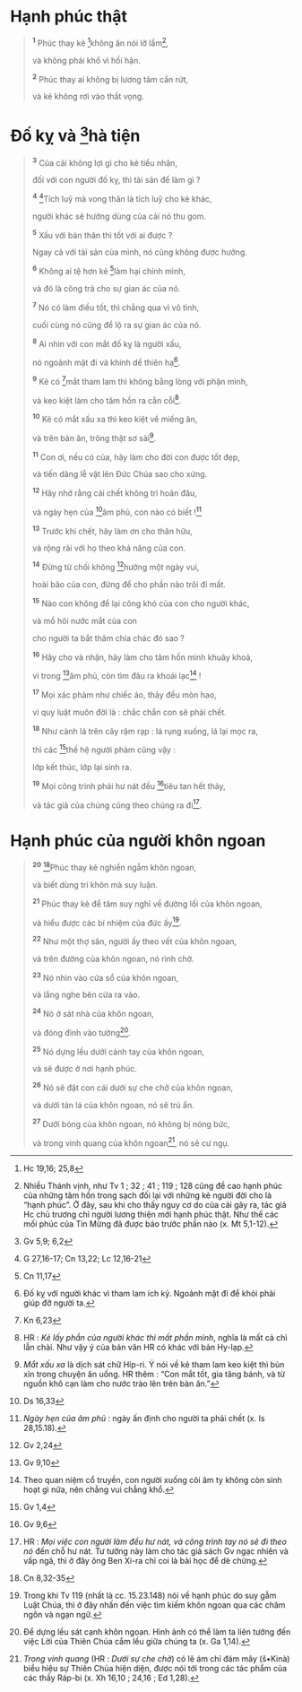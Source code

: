 # Hạnh phúc thật

> <sup><b>1</b></sup> Phúc thay kẻ [^1@-0a9ee9f5-de38-4545-970c-d92cac9d2605]không ăn nói lỡ lầm[^1-0a9ee9f5-de38-4545-970c-d92cac9d2605],
>
> và không phải khổ vì hối hận.
>
> <sup><b>2</b></sup> Phúc thay ai không bị lương tâm cắn rứt,
>
> và kẻ không rơi vào thất vọng.

# Đố kỵ và [^2@-0a9ee9f5-de38-4545-970c-d92cac9d2605]hà tiện

> <sup><b>3</b></sup> Của cải không lợi gì cho kẻ tiểu nhân,
>
> đối với con người đố kỵ, thì tài sản để làm gì ?
>
> <sup><b>4</b></sup> [^3@-0a9ee9f5-de38-4545-970c-d92cac9d2605]Tích luỹ mà vong thân là tích luỹ cho kẻ khác,
>
> người khác sẽ hưởng dùng của cải nó thu gom.
>
> <sup><b>5</b></sup> Xấu với bản thân thì tốt với ai được ?
>
> Ngay cả với tài sản của mình, nó cũng không được hưởng.
>
> <sup><b>6</b></sup> Không ai tệ hơn kẻ [^4@-0a9ee9f5-de38-4545-970c-d92cac9d2605]làm hại chính mình,
>
> và đó là công trả cho sự gian ác của nó.
>
> <sup><b>7</b></sup> Nó có làm điều tốt, thì chẳng qua vì vô tình,
>
> cuối cùng nó cũng để lộ ra sự gian ác của nó.
>
> <sup><b>8</b></sup> Ai nhìn với con mắt đố kỵ là người xấu,
>
> nó ngoảnh mặt đi và khinh dể thiên hạ[^2-0a9ee9f5-de38-4545-970c-d92cac9d2605].
>
> <sup><b>9</b></sup> Kẻ có [^5@-0a9ee9f5-de38-4545-970c-d92cac9d2605]mắt tham lam thì không bằng lòng với phận mình,
>
> và keo kiệt làm cho tâm hồn ra cằn cỗi[^3-0a9ee9f5-de38-4545-970c-d92cac9d2605].
>
> <sup><b>10</b></sup> Kẻ có mắt xấu xa thì keo kiệt về miếng ăn,
>
> và trên bàn ăn, trông thật sơ sài[^4-0a9ee9f5-de38-4545-970c-d92cac9d2605].
>
> <sup><b>11</b></sup> Con ơi, nếu có của, hãy làm cho đời con được tốt đẹp,
>
> và tiến dâng lễ vật lên Đức Chúa sao cho xứng.
>
> <sup><b>12</b></sup> Hãy nhớ rằng cái chết không trì hoãn đâu,
>
> và ngày hẹn của [^6@-0a9ee9f5-de38-4545-970c-d92cac9d2605]âm phủ, con nào có biết ![^5-0a9ee9f5-de38-4545-970c-d92cac9d2605]
>
> <sup><b>13</b></sup> Trước khi chết, hãy làm ơn cho thân hữu,
>
> và rộng rãi với họ theo khả năng của con.
>
> <sup><b>14</b></sup> Đừng từ chối không [^7@-0a9ee9f5-de38-4545-970c-d92cac9d2605]hưởng một ngày vui,
>
> hoài bão của con, đừng để cho phần nào trôi đi mất.
>
> <sup><b>15</b></sup> Nào con không để lại công khó của con cho người khác,
>
> và mồ hôi nước mắt của con
>
> cho người ta bắt thăm chia chác đó sao ?
>
> <sup><b>16</b></sup> Hãy cho và nhận, hãy làm cho tâm hồn mình khuây khoả,
>
> vì trong [^8@-0a9ee9f5-de38-4545-970c-d92cac9d2605]âm phủ, còn tìm đâu ra khoái lạc[^6-0a9ee9f5-de38-4545-970c-d92cac9d2605] !
>
> <sup><b>17</b></sup> Mọi xác phàm như chiếc áo, thảy đều mòn hao,
>
> vì quy luật muôn đời là : chắc chắn con sẽ phải chết.
>
> <sup><b>18</b></sup> Như cành lá trên cây rậm rạp : lá rụng xuống, lá lại mọc ra,
>
> thì các [^9@-0a9ee9f5-de38-4545-970c-d92cac9d2605]thế hệ người phàm cũng vậy :
>
> lớp kết thúc, lớp lại sinh ra.
>
> <sup><b>19</b></sup> Mọi công trình phải hư nát đều [^10@-0a9ee9f5-de38-4545-970c-d92cac9d2605]tiêu tan hết thảy,
>
> và tác giả của chúng cũng theo chúng ra đi[^7-0a9ee9f5-de38-4545-970c-d92cac9d2605].

# Hạnh phúc của người khôn ngoan

> <sup><b>20</b></sup> [^11@-0a9ee9f5-de38-4545-970c-d92cac9d2605]Phúc thay kẻ nghiền ngẫm khôn ngoan,
>
> và biết dùng trí khôn mà suy luận.
>
> <sup><b>21</b></sup> Phúc thay kẻ để tâm suy nghĩ về đường lối của khôn ngoan,
>
> và hiểu được các bí nhiệm của đức ấy[^8-0a9ee9f5-de38-4545-970c-d92cac9d2605].
>
> <sup><b>22</b></sup> Như một thợ săn, người ấy theo vết của khôn ngoan,
>
> và trên đường của khôn ngoan, nó rình chờ.
>
> <sup><b>23</b></sup> Nó nhìn vào cửa sổ của khôn ngoan,
>
> và lắng nghe bên cửa ra vào.
>
> <sup><b>24</b></sup> Nó ở sát nhà của khôn ngoan,
>
> và đóng đinh vào tường[^9-0a9ee9f5-de38-4545-970c-d92cac9d2605].
>
> <sup><b>25</b></sup> Nó dựng lều dưới cánh tay của khôn ngoan,
>
> và sẽ được ở nơi hạnh phúc.
>
> <sup><b>26</b></sup> Nó sẽ đặt con cái dưới sự che chở của khôn ngoan,
>
> và dưới tán lá của khôn ngoan, nó sẽ trú ẩn.
>
> <sup><b>27</b></sup> Dưới bóng của khôn ngoan, nó không bị nóng bức,
>
> và trong vinh quang của khôn ngoan[^10-0a9ee9f5-de38-4545-970c-d92cac9d2605], nó sẽ cư ngụ.

[^1-0a9ee9f5-de38-4545-970c-d92cac9d2605]: Nhiều Thánh vịnh, như Tv 1 ; 32 ; 41 ; 119 ; 128 cũng đề cao hạnh phúc của những tâm hồn trong sạch đối lại với những kẻ người đời cho là “hạnh phúc”. Ở đây, sau khi cho thấy nguy cơ do của cải gây ra, tác giả Hc chủ trương chỉ người lương thiện mới hạnh phúc thật. Như thế các mối phúc của Tin Mừng đã được báo trước phần nào (x. Mt 5,1-12).

[^2-0a9ee9f5-de38-4545-970c-d92cac9d2605]: Đố kỵ với người khác vì tham lam ích kỷ. Ngoảnh mặt đi để khỏi phải giúp đỡ người ta.

[^3-0a9ee9f5-de38-4545-970c-d92cac9d2605]: HR : _Kẻ lấy phần của người khác thì mất phần mình_, nghĩa là mất cả chì lẫn chài. Như vậy ý của bản văn HR có khác với bản Hy-lạp.

[^4-0a9ee9f5-de38-4545-970c-d92cac9d2605]: _Mắt xấu xa_ là dịch sát chữ Híp-ri. Ý nói về kẻ tham lam keo kiệt thì bủn xỉn trong chuyện ăn uống. HR thêm : “Con mắt tốt, gia tăng bánh, và từ nguồn khô cạn làm cho nước trào lên trên bàn ăn.”

[^5-0a9ee9f5-de38-4545-970c-d92cac9d2605]: _Ngày hẹn của âm phủ_ : ngày ấn định cho người ta phải chết (x. Is 28,15.18).

[^6-0a9ee9f5-de38-4545-970c-d92cac9d2605]: Theo quan niệm cổ truyền, con người xuống cõi âm ty không còn sinh hoạt gì nữa, nên chẳng vui chẳng khổ.

[^7-0a9ee9f5-de38-4545-970c-d92cac9d2605]: HR : _Mọi việc con người làm đều hư nát, và công trình tay nó sẽ đi theo nó_ đến chỗ hư nát. Tư tưởng này làm cho tác giả sách Gv ngạc nhiên và vấp ngã, thì ở đây ông Ben Xi-ra chỉ coi là bài học để dè chừng.

[^8-0a9ee9f5-de38-4545-970c-d92cac9d2605]: Trong khi Tv 119 (nhất là cc. 15.23.148) nói về hạnh phúc do suy gẫm Luật Chúa, thì ở đây nhấn đến việc tìm kiếm khôn ngoan qua các châm ngôn và ngạn ngữ.

[^9-0a9ee9f5-de38-4545-970c-d92cac9d2605]: Để dựng lều sát cạnh khôn ngoan. Hình ảnh có thể làm ta liên tưởng đến việc Lời của Thiên Chúa cắm lều giữa chúng ta (x. Ga 1,14).

[^10-0a9ee9f5-de38-4545-970c-d92cac9d2605]: _Trong vinh quang_ (HR : _Dưới sự che chở_) có lẽ ám chỉ đám mây (š•Kinà) biểu hiệu sự Thiên Chúa hiện diện, được nói tới trong các tác phẩm của các thầy Ráp-bi (x. Xh 16,10 ; 24,16 ; Ed 1,28).

[^1@-0a9ee9f5-de38-4545-970c-d92cac9d2605]: Hc 19,16; 25,8

[^2@-0a9ee9f5-de38-4545-970c-d92cac9d2605]: Gv 5,9; 6,2

[^3@-0a9ee9f5-de38-4545-970c-d92cac9d2605]: G 27,16-17; Cn 13,22; Lc 12,16-21

[^4@-0a9ee9f5-de38-4545-970c-d92cac9d2605]: Cn 11,17

[^5@-0a9ee9f5-de38-4545-970c-d92cac9d2605]: Kn 6,23

[^6@-0a9ee9f5-de38-4545-970c-d92cac9d2605]: Ds 16,33

[^7@-0a9ee9f5-de38-4545-970c-d92cac9d2605]: Gv 2,24

[^8@-0a9ee9f5-de38-4545-970c-d92cac9d2605]: Gv 9,10

[^9@-0a9ee9f5-de38-4545-970c-d92cac9d2605]: Gv 1,4

[^10@-0a9ee9f5-de38-4545-970c-d92cac9d2605]: Gv 9,6

[^11@-0a9ee9f5-de38-4545-970c-d92cac9d2605]: Cn 8,32-35
